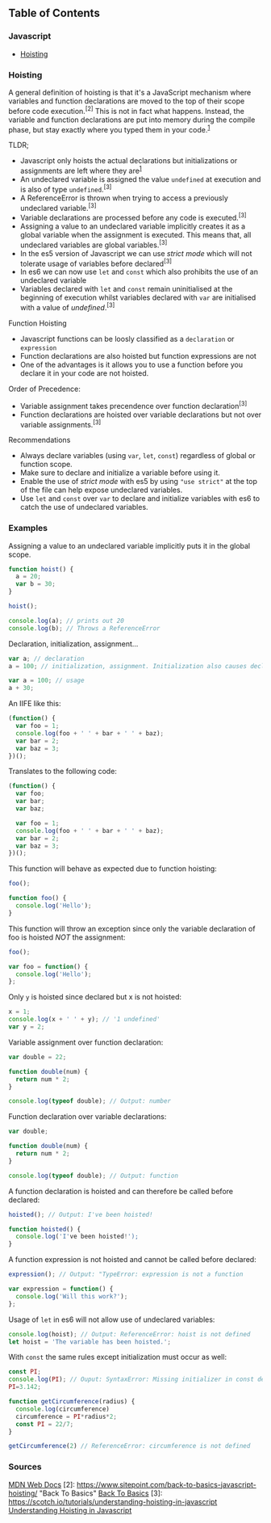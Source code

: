 <!-- @format -->

## Table of Contents

### Javascript

- [Hoisting](#hoisting)

### Hoisting

A general definition of hoisting is that it's a JavaScript mechanism where
variables and function declarations are moved to the top of their scope before
code execution.<sup>[2]</sup> This is not in fact what happens. Instead, the
variable and function declarations are put into memory during the compile phase,
but stay exactly where you typed them in your code.<sup>[1]</sup>

TLDR;

- Javascript only hoists the actual declarations but initializations or
  assignments are left where they are<sup>[1]</sup>
- An undeclared variable is assigned the value `undefined` at execution and is
  also of type `undefined`.<sup>[3]</sup>
- A ReferenceError is thrown when trying to access a previously undeclared
  variable.<sup>[3]</sup>
- Variable declarations are processed before any code is executed.<sup>[3]</sup>
- Assigning a value to an undeclared variable implicitly creates it as a global
  variable when the assignment is executed. This means that, all undeclared
  variables are global variables.<sup>[3]</sup>
- In the es5 version of Javascript we can use _strict mode_ which will not
  tolerate usage of variables before declared<sup>[3]</sup>
- In es6 we can now use `let` and `const` which also prohibits the use of an
  undeclared variable
- Variables declared with `let` and `const` remain uninitialised at the
  beginning of execution whilst variables declared with `var` are initialised
  with a value of _undefined_.<sup>[3]</sup>

Function Hoisting

- Javascript functions can be loosly classified as a `declaration` or
  `expression`
- Function declarations are also hoisted but function expressions are not
- One of the advantages is it allows you to use a function before you declare it
  in your code are not hoisted.

Order of Precedence:

- Variable assignment takes precendence over function declaration<sup>[3]</sup>
- Function declarations are hoisted over variable declarations but not over
  variable assignments.<sup>[3]</sup>

Recommendations

- Always declare variables (using `var`, `let`, `const`) regardless of global or
  function scope.
- Make sure to declare and initialize a variable before using it.
- Enable the use of _strict mode_ with es5 by using `"use strict"` at the top of
  the file can help expose undeclared variables.
- Use `let` and `const` over `var` to declare and initialize variables with es6
  to catch the use of undeclared variables.

### Examples

Assigning a value to an undeclared variable implicitly puts it in the global
scope.

```javascript
function hoist() {
  a = 20;
  var b = 30;
}

hoist();

console.log(a); // prints out 20
console.log(b); // Throws a ReferenceError
```

Declaration, initialization, assignment...

```javascript
var a; // declaration
a = 100; // initialization, assignment. Initialization also causes declaration (if not already declared), variables are available.

var a = 100; // usage
a + 30;
```

An IIFE like this:

```javascript
(function() {
  var foo = 1;
  console.log(foo + ' ' + bar + ' ' + baz);
  var bar = 2;
  var baz = 3;
})();
```

Translates to the following code:

```javascript
(function() {
  var foo;
  var bar;
  var baz;

  var foo = 1;
  console.log(foo + ' ' + bar + ' ' + baz);
  var bar = 2;
  var baz = 3;
})();
```

This function will behave as expected due to function hoisting:

```javascript
foo();

function foo() {
  console.log('Hello');
}
```

This function will throw an exception since only the variable declaration of foo
is hoisted _NOT_ the assignment:

```javascript
foo();

var foo = function() {
  console.log('Hello');
};
```

Only `y` is hoisted since declared but x is not hoisted:

```javascript
x = 1;
console.log(x + ' ' + y); // '1 undefined'
var y = 2;
```

Variable assignment over function declaration:

```javascript
var double = 22;

function double(num) {
  return num * 2;
}

console.log(typeof double); // Output: number
```

Function declaration over variable declarations:

```javascript
var double;

function double(num) {
  return num * 2;
}

console.log(typeof double); // Output: function
```

A function declaration is hoisted and can therefore be called before declared:

```javascript
hoisted(); // Output: I've been hoisted!

function hoisted() {
  console.log('I've been hoisted!');
}
```

A function expression is not hoisted and cannot be called before declared:

```javascript
expression(); // Output: "TypeError: expression is not a function

var expression = function() {
  console.log('Will this work?');
};
```

Usage of `let` in es6 will not allow use of undeclared variables:

```javascript
console.log(hoist); // Output: ReferenceError: hoist is not defined
let hoist = 'The variable has been hoisted.';
```

With `const` the same rules except initialization must occur as well:

```javascript
const PI;
console.log(PI); // Ouput: SyntaxError: Missing initializer in const declaration
PI=3.142;

function getCircumference(radius) {
  console.log(circumference)
  circumference = PI*radius*2;
  const PI = 22/7;
}

getCircumference(2) // ReferenceError: circumference is not defined
```

### Sources

[1]: https://developer.mozilla.org/en-US/docs/Glossary/Hoisting 'MDN Web Docs'
[MDN Web Docs](https://developer.mozilla.org/en-US/docs/Glossary/Hoisting) 
[2]: https://www.sitepoint.com/back-to-basics-javascript-hoisting/ "Back To Basics"
[Back To Basics](https://www.sitepoint.com/back-to-basics-javascript-hoisting/)
[3]: https://scotch.io/tutorials/understanding-hoisting-in-javascript
[Understanding Hoisting in Javascript](https://scotch.io/tutorials/understanding-hoisting-in-javascript)
